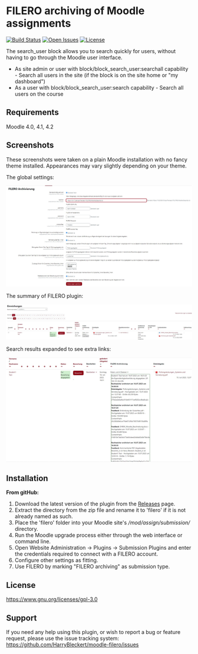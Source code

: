 FILERO archiving of Moodle assignments
==========
[![Build Status](https://travis-ci.org/cwarwicker/moodle-block_search_user.svg?branch=master)](https://travis-ci.org/cwarwicker/moodle-block_search_user)
[![Open Issues](https://img.shields.io/github/issues/cwarwicker/moodle-block_search_user)](https://github.com/cwarwicker/moodle-block_search_user/issues)
[![License](https://img.shields.io/badge/License-GPLv3-blue.svg)](https://www.gnu.org/licenses/gpl-3.0)

The search_user block allows you to search quickly for users, without having to go through the Moodle user interface.

* As site admin or user with block/block_search_user:searchall capability - Search all users in the site (if the block
  is on the site home or "my dashboard")
* As a user with block/block_search_user:search capability - Search all users on the course


Requirements
------------
Moodle 4.0, 4.1, 4.2

Screenshots
-----------
These screenshots were taken on a plain Moodle installation with no fancy theme installed. 
Appearances may vary slightly depending on your theme.


The global settings:

![settings](pix/screenshots/settings.jpg)

The summary of FILERO plugin:

![summary](pix/screenshots/summary.jpg)

Search results expanded to see extra links:

![Details_of_archived_files](pix/screenshots/details.jpg)


Installation
------------
**From gitHub:**
1. Download the latest version of the plugin from the [Releases](https://github.com/HarryBleckert/moodle-filero/releases) page.
2. Extract the directory from the zip file and rename it to 'filero' if it is not already named as such.
3. Place the 'filero' folder into your Moodle site's */mod/assign/submission/* directory.
4. Run the Moodle upgrade process either through the web interface or command line.
5. Open Website Administration -> Plugins -> Submission Plugins and enter the credentials required to connect with a FILERO account.
6. Configure other settings as fitting.
7. Use FILERO by marking "FILERO archiving" as submission type.

License
-------
https://www.gnu.org/licenses/gpl-3.0

Support
-------
If you need any help using this plugin, or wish to report a bug or feature request, please use the issue tracking system: 
https://github.com/HarryBleckert/moodle-filero/issues
